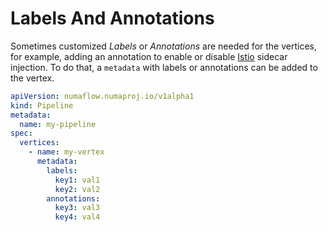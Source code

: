 # Labels And Annotations

Sometimes customized _Labels_ or _Annotations_ are needed for the vertices, for example, adding an annotation to enable or disable [Istio](https://istio.io/) sidecar injection. To do that, a `metadata` with labels or annotations can be added to the vertex.

```yaml
apiVersion: numaflow.numaproj.io/v1alpha1
kind: Pipeline
metadata:
  name: my-pipeline
spec:
  vertices:
    - name: my-vertex
      metadata:
        labels:
          key1: val1
          key2: val2
        annotations:
          key3: val3
          key4: val4
```
